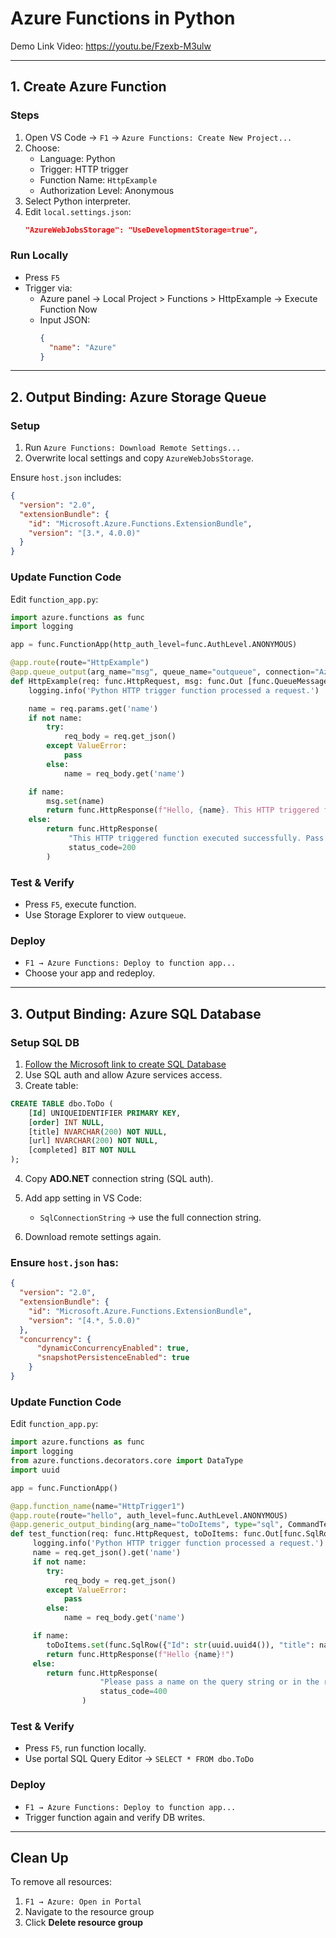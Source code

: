 
# Azure Functions in Python

Demo Link Video: https://youtu.be/Fzexb-M3ulw

---

## 1. Create Azure Function

### Steps

1. Open VS Code → `F1` → `Azure Functions: Create New Project...`
2. Choose:
   - Language: Python 
   - Trigger: HTTP trigger
   - Function Name: `HttpExample`
   - Authorization Level: Anonymous
3. Select Python interpreter.
4. Edit `local.settings.json`:
   ```json
   "AzureWebJobsStorage": "UseDevelopmentStorage=true",
   ```
   
### Run Locally

- Press `F5`
- Trigger via:
  - Azure panel → Local Project > Functions > HttpExample → Execute Function Now
  - Input JSON:
    ```json
    {
      "name": "Azure"
    }
    ```

---

## 2. Output Binding: Azure Storage Queue

### Setup

1. Run `Azure Functions: Download Remote Settings...`
2. Overwrite local settings and copy `AzureWebJobsStorage`.

Ensure `host.json` includes:

```json
{
  "version": "2.0",
  "extensionBundle": {
    "id": "Microsoft.Azure.Functions.ExtensionBundle",
    "version": "[3.*, 4.0.0)"
  }
}
```

### Update Function Code

Edit `function_app.py`:

```python
import azure.functions as func
import logging

app = func.FunctionApp(http_auth_level=func.AuthLevel.ANONYMOUS)

@app.route(route="HttpExample")
@app.queue_output(arg_name="msg", queue_name="outqueue", connection="AzureWebJobsStorage")
def HttpExample(req: func.HttpRequest, msg: func.Out [func.QueueMessage]) -> func.HttpResponse:
    logging.info('Python HTTP trigger function processed a request.')

    name = req.params.get('name')
    if not name:
        try:
            req_body = req.get_json()
        except ValueError:
            pass
        else:
            name = req_body.get('name')

    if name:
        msg.set(name)
        return func.HttpResponse(f"Hello, {name}. This HTTP triggered function executed successfully.")
    else:
        return func.HttpResponse(
             "This HTTP triggered function executed successfully. Pass a name in the query string or in the request body for a personalized response.",
             status_code=200
        )
```

### Test & Verify

- Press `F5`, execute function.
- Use Storage Explorer to view `outqueue`.

### Deploy

- `F1 → Azure Functions: Deploy to function app...`
- Choose your app and redeploy.

---

## 3. Output Binding: Azure SQL Database

### Setup SQL DB

1. [Follow the Microsoft link to create SQL Database](https://learn.microsoft.com/en-us/azure/azure-sql/database/single-database-create-quickstart)
2. Use SQL auth and allow Azure services access.
3. Create table:

```sql
CREATE TABLE dbo.ToDo (
    [Id] UNIQUEIDENTIFIER PRIMARY KEY,
    [order] INT NULL,
    [title] NVARCHAR(200) NOT NULL,
    [url] NVARCHAR(200) NOT NULL,
    [completed] BIT NOT NULL
);
```

4. Copy **ADO.NET** connection string (SQL auth).
5. Add app setting in VS Code:
   - `SqlConnectionString` → use the full connection string.

6. Download remote settings again.

### Ensure `host.json` has:

```json
{
  "version": "2.0",
  "extensionBundle": {
    "id": "Microsoft.Azure.Functions.ExtensionBundle",
    "version": "[4.*, 5.0.0)"
  },
  "concurrency": {
      "dynamicConcurrencyEnabled": true,
      "snapshotPersistenceEnabled": true
    }
}
```

### Update Function Code

Edit `function_app.py`:

```python
import azure.functions as func
import logging
from azure.functions.decorators.core import DataType
import uuid

app = func.FunctionApp()

@app.function_name(name="HttpTrigger1")
@app.route(route="hello", auth_level=func.AuthLevel.ANONYMOUS)
@app.generic_output_binding(arg_name="toDoItems", type="sql", CommandText="dbo.ToDo", ConnectionStringSetting="SqlConnectionString",data_type=DataType.STRING)
def test_function(req: func.HttpRequest, toDoItems: func.Out[func.SqlRow]) -> func.HttpResponse:
     logging.info('Python HTTP trigger function processed a request.')
     name = req.get_json().get('name')
     if not name:
        try:
            req_body = req.get_json()
        except ValueError:
            pass
        else:
            name = req_body.get('name')

     if name:
        toDoItems.set(func.SqlRow({"Id": str(uuid.uuid4()), "title": name, "completed": False, "url": ""}))
        return func.HttpResponse(f"Hello {name}!")
     else:
        return func.HttpResponse(
                    "Please pass a name on the query string or in the request body",
                    status_code=400
                )
```

### Test & Verify

- Press `F5`, run function locally.
- Use portal SQL Query Editor → `SELECT * FROM dbo.ToDo`

### Deploy

- `F1 → Azure Functions: Deploy to function app...`
- Trigger function again and verify DB writes.

---

## Clean Up

To remove all resources:

1. `F1 → Azure: Open in Portal`
2. Navigate to the resource group
3. Click **Delete resource group**

